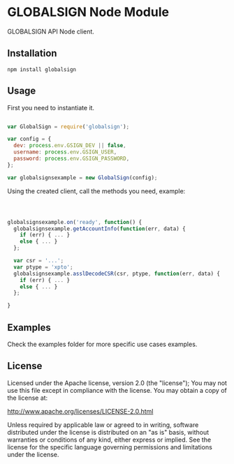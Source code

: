 GLOBALSIGN Node Module
=========

GLOBALSIGN API Node client.

## Installation

```
npm install globalsign
```

## Usage

First you need to instantiate it.

```javascript

var GlobalSign = require('globalsign');

var config = {
  dev: process.env.GSIGN_DEV || false,
  username: process.env.GSIGN_USER,
  password: process.env.GSIGN_PASSWORD,
};

var globalsignsexample = new GlobalSign(config);
```

Using the created client, call the methods you need, example:

```javascript



globalsignsexample.on('ready', function() {
  globalsignsexample.getAccountInfo(function(err, data) {
    if (err) { ... }
    else { ... }
  };

  var csr = '...';
  var ptype = 'xpto';
  globalsignsexample.asslDecodeCSR(csr, ptype, function(err, data) {
    if (err) { ... }
    else { ... }
  };

}

```


## Examples

Check the examples folder for more specific use cases examples.

## License

Licensed under the Apache license, version 2.0 (the "license"); You may not use this file except in compliance with the license. You may obtain a copy of the license at:

http://www.apache.org/licenses/LICENSE-2.0.html

Unless required by applicable law or agreed to in writing, software distributed under the license is distributed on an "as is" basis, without warranties or conditions of any kind, either express or implied. See the license for the specific language governing permissions and limitations under the license.
